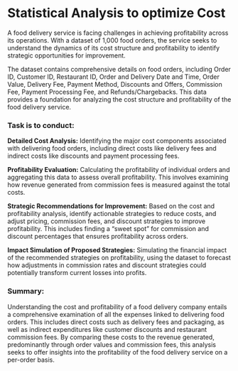 # Statistical Analysis to optimize Cost

A food delivery service is facing challenges in achieving profitability across its operations. With a dataset of 1,000 food orders, the service seeks to understand the dynamics of its cost structure and profitability to identify strategic opportunities for improvement.

The dataset contains comprehensive details on food orders, including Order ID, Customer ID, Restaurant ID, Order and Delivery Date and Time, Order Value, Delivery Fee, Payment Method, Discounts and Offers, Commission Fee, Payment Processing Fee, and Refunds/Chargebacks. This data provides a foundation for analyzing the cost structure and profitability of the food delivery service.

### Task is to conduct:
**Detailed Cost Analysis:** Identifying the major cost components associated with delivering food orders, including direct costs like delivery fees and indirect costs like discounts and payment processing fees.

**Profitability Evaluation:** Calculating the profitability of individual orders and aggregating this data to assess overall profitability. This involves examining how revenue generated from commission fees is measured against the total costs.

**Strategic Recommendations for Improvement:** Based on the cost and profitability analysis, identify actionable strategies to reduce costs, and adjust pricing, commission fees, and discount strategies to improve profitability. This includes finding a “sweet spot” for commission and discount percentages that ensures profitability across orders.

**Impact Simulation of Proposed Strategies:** Simulating the financial impact of the recommended strategies on profitability, using the dataset to forecast how adjustments in commission rates and discount strategies could potentially transform current losses into profits.


### Summary:

Understanding the cost and profitability of a food delivery company entails a comprehensive examination of all the expenses linked to delivering food orders. This includes direct costs such as delivery fees and packaging, as well as indirect expenditures like customer discounts and restaurant commission fees. By comparing these costs to the revenue generated, predominantly through order values and commission fees, this analysis seeks to offer insights into the profitability of the food delivery service on a per-order basis.
